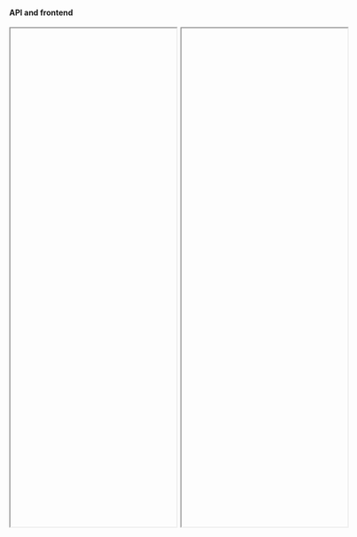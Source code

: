 #### API and frontend

<div style="display: flex;" class="fragment">
<iframe data-src="https://intavia-backend.acdh-dev.oeaw.ac.at/v2/docs" width="300px" height="900px" style="margin-bottom:60px; flex: 1; margin-right: 5px;" class="fragment"></iframe>
<iframe data-src="https://intavia.acdh-dev.oeaw.ac.at/entities/aHR0cDovL3d3dy5pbnRhdmlhLmV1L3Byb3ZpZGVkX3BlcnNvbi81MzgyMw%3D%3D" width="300px" height="900px" style="margin-bottom:60px; flex: 1; margin-right: 5px;" class=" fragment"></iframe>
</div>